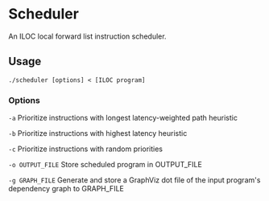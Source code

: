 # Scheduler

An ILOC local forward list instruction scheduler. 

## Usage
```./scheduler [options] < [ILOC program]```

### Options
```-a``` Prioritize instructions with longest latency-weighted path heuristic

```-b``` Prioritize instructions with highest latency heuristic

```-c``` Prioritize instructions with random priorities

```-o OUTPUT_FILE``` Store scheduled program in OUTPUT_FILE

```-g GRAPH_FILE``` Generate and store a GraphViz dot file of the input program's dependency graph to GRAPH_FILE
